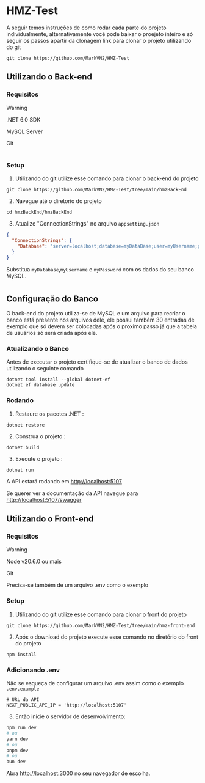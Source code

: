 
# HMZ-Test
A seguir temos instruções de como rodar cada parte do projeto individualmente, alternativamente você pode baixar o proejeto inteiro e só seguir os passos apartir da clonagem
link para clonar o projeto utilizando do git
```
git clone https://github.com/MarkVN2/HMZ-Test
```

## Utilizando o Back-end
### Requisitos
> [!WARNING]
> .NET 6.0 SDK 
>
> MySQL Server
>
> Git

#

### Setup

1. Utilizando do git utilize esse comando para clonar o back-end do projeto
```
git clone https://github.com/MarkVN2/HMZ-Test/tree/main/hmzBackEnd
```
2. Navegue até o diretorio do projeto
```
cd hmzBackEnd/hmzBackEnd
```
3. Atualize "ConnectionStrings" no arquivo `appsetting.json`
```json
{
  "ConnectionStrings": {
    "Database": "server=localhost;database=myDataBase;user=myUsername;password=myPassword;"
  }
}
```
Substitua `myDatabase`,`myUsername` e `myPassword`
com os dados do seu banco MySQL.

#

## Configuração do Banco
O back-end do projeto utiliza-se de MySQL e um arquivo para recriar o banco está presente nos arquivos dele, ele possui também 30 entradas de exemplo que só devem ser colocadas após o proximo passo já que a tabela de usuários só será criada após ele.

### Atualizando o Banco

Antes de executar o projeto certifique-se de atualizar o banco de dados utilizando o seguinte comando
```
dotnet tool install --global dotnet-ef
dotnet ef database update
```

### Rodando
1. Restaure os pacotes .NET :
```
dotnet restore
```
2. Construa o projeto :
```
dotnet build
```
3. Execute o projeto :
```
dotnet run
```

A API estará rodando em [http://localhost:5107](https://localhost:5107)

Se querer ver a documentação da API navegue para [http://localhost:5107/swagger](http://localhost:5107/swagger)

## Utilizando o Front-end
### Requisitos
> [!WARNING]
> Node v20.6.0 ou mais
> 
> Git
> 
> Precisa-se também de um arquivo .env como o exemplo

### Setup

1. Utilizando do git utilize esse comando para clonar o front do projeto
```
git clone https://github.com/MarkVN2/HMZ-Test/tree/main/hmz-front-end
```
2. Após o download do projeto execute esse comando no diretório do front do projeto
```
npm install
```
### Adicionando .env

Não se esqueça de configurar um arquivo .env assim como o exemplo `.env.example`

```env
# URL da API
NEXT_PUBLIC_API_IP = 'http://localhost:5107' 
```

3. Então inicie o servidor de desenvolvimento:
```bash
npm run dev
# ou
yarn dev
# ou
pnpm dev
# ou
bun dev
```

Abra [http://localhost:3000](http://localhost:3000) no seu navegador de escolha.



